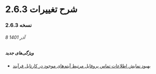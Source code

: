 # شرح تغییرات 2.6.3
### نسخه 2.6.3
###### 8 آذر 1401
##### ویژگی‌های جدید
- [بهبود نمایش اطلاعات تماس پروفایل مرتبط آیتم‌های موجود در کارتابل فرآیند](https://github.com/1stco/PayamGostarDocs/blob/master/releasenote/2.6.3/UserCartable.md)